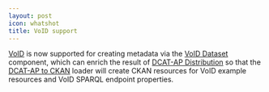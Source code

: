 ```yaml
---
layout: post
icon: whatshot
title: VoID support
---
```


[VoID](https://www.w3.org/TR/void/) is now supported for creating metadata via the [VoID Dataset](/components/e-voiddataset) component, which can enrich the result of [DCAT-AP Distribution](/components/e-dcatap11distribution) so that the [DCAT-AP to CKAN](/components/l-dcatap11tockan) loader will create CKAN resources for VoID example resources and VoID SPARQL endpoint properties.